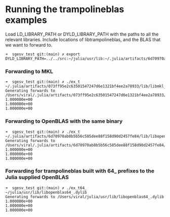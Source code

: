 # Running the trampolineblas examples

Load LD_LIBRARY_PATH or DYLD_LIBRARY_PATH with the paths to all the relevant libraries.
Include locations of libtrampolineblas, and the BLAS that we want to forward to.

```
➜  sgesv_test git:(main) ✗ export DYLD_LIBRARY_PATH=../../src:~/julia/usr/lib:~/.julia/artifacts/6d70970ab8b5b56c585dee88f158d90d2457fe84/lib/:~/.julia/artifacts/073ff95e2c63501547247d6e1321bf4ee2a78933/lib/:~/.julia/artifacts/e76af028a823f7e7c18226c8079d03035c2e4c46/lib
```
### Forwarding to MKL
```
➜  sgesv_test git:(main) ✗ ./ex_t ~/.julia/artifacts/073ff95e2c63501547247d6e1321bf4ee2a78933/lib/libmkl_rt.dylib
Generating forwards to /Users/viral/.julia/artifacts/073ff95e2c63501547247d6e1321bf4ee2a78933/lib/libmkl_rt.dylib
1.000000e+00
1.000000e+00
1.000000e+00
```
### Forwarding to OpenBLAS with the same binary
```
➜  sgesv_test git:(main) ✗ ./ex_t ~/.julia/artifacts/6d70970ab8b5b56c585dee88f158d90d2457fe84/lib/libopenblas.0.3.9.dylib
Generating forwards to /Users/viral/.julia/artifacts/6d70970ab8b5b56c585dee88f158d90d2457fe84/lib/libopenblas.0.3.9.dylib
1.000000e+00
1.000000e+00
1.000000e+00
```
### Forwarding for trampolineblas built with 64_ prefixes to the Julia supplied OpenBLAS
```
➜  sgesv_test git:(main) ✗ ./ex_t64_ ~/julia/usr/lib/libopenblas64_.dylib
Generating forwards to /Users/viral/julia/usr/lib/libopenblas64_.dylib
1.000000e+00
1.000000e+00
1.000000e+00
```
